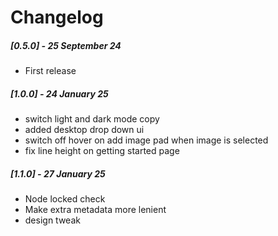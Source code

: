 # Changelog

##### [0.5.0] - 25 September 24

- First release

##### [1.0.0] - 24 January 25

- switch light and dark mode copy
- added desktop drop down ui 
- switch off hover on add image pad when image is selected
- fix line height on getting started page

##### [1.1.0] - 27 January 25

- Node locked check
- Make extra metadata more lenient
- design tweak
